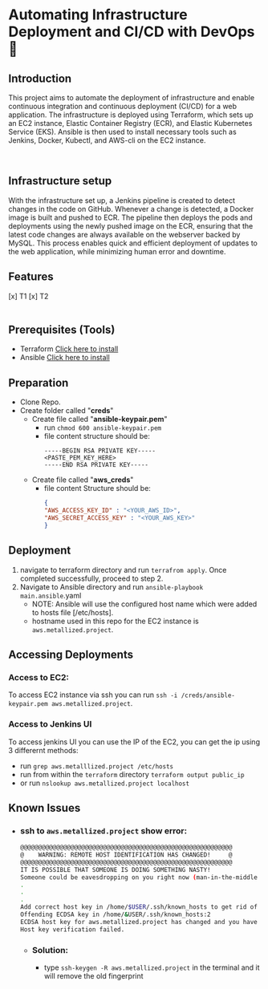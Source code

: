 # Automating Infrastructure Deployment and CI/CD with DevOps 🚀

## Introduction
 This project aims to automate the deployment of infrastructure and enable continuous integration and continuous deployment (CI/CD) for a web application. The infrastructure is deployed using Terraform, which sets up an EC2 instance, Elastic Container Registry (ECR), and Elastic Kubernetes Service (EKS). Ansible is then used to install necessary tools such as Jenkins, Docker, Kubectl, and AWS-cli on the EC2 instance.

<br>

## Infrastructure setup
 With the infrastructure set up, a Jenkins pipeline is created to detect changes in the code on GitHub. Whenever a change is detected, a Docker image is built and pushed to ECR. The pipeline then deploys the pods and deployments using the newly pushed image on the ECR, ensuring that the latest code changes are always available on the webserver backed by MySQL. This process enables quick and efficient deployment of updates to the web application, while minimizing human error and downtime.

## Features
[x] T1
[x] T2
<br><br>

## Prerequisites (Tools)
- Terraform [Click here to install](https://developer.hashicorp.com/terraform/tutorials/aws-get-started/install-cli)
- Ansible [Click here to install](https://docs.ansible.com/ansible/latest/installation_guide/intro_installation.html)


## Preparation

- Clone Repo.
- Create folder called "**creds**"
  - Create file called "**ansible-keypair.pem**"
    - run `chmod 600 ansible-keypair.pem`
    - file content structure should be:
      ```
      -----BEGIN RSA PRIVATE KEY-----
      <PASTE_PEM_KEY_HERE>
      -----END RSA PRIVATE KEY-----
      ```
  - Create file called "**aws_creds**"
    - file content Structure should be:
      ```json 
      {
      "AWS_ACCESS_KEY_ID" : "<YOUR_AWS_ID>",
      "AWS_SECRET_ACCESS_KEY" : "<YOUR_AWS_KEY>"
      }
      ```

## Deployment
1. navigate to terraform directory and run `terrafrom apply`. Once completed successfully, proceed to step 2.
2. Navigate to Ansible directory and run  `ansible-playbook main.ansible`.yaml
    -  NOTE: Ansible will use the configured host name which were added to hosts file [/etc/hosts].
    - hostname used in this repo for the EC2 instance is `aws.metallized.project`.


## Accessing Deployments

### Access to EC2:
To access EC2 instance via ssh you can run `ssh -i /creds/ansible-keypair.pem aws.metallized.project`.
### Access to Jenkins UI
To access jenkins UI you can use the IP of the EC2, you can get the ip using 3 differernt methods:
  - run `grep aws.metalllized.project /etc/hosts`
  - run from within the `terraform` directory `terraform output public_ip`
  - or run `nslookup aws.metallized.project localhost`


## Known Issues
- ### ssh to `aws.metallized.project` show error:
  ```bash
  @@@@@@@@@@@@@@@@@@@@@@@@@@@@@@@@@@@@@@@@@@@@@@@@@@@@@@@@@@@
  @    WARNING: REMOTE HOST IDENTIFICATION HAS CHANGED!     @
  @@@@@@@@@@@@@@@@@@@@@@@@@@@@@@@@@@@@@@@@@@@@@@@@@@@@@@@@@@@
  IT IS POSSIBLE THAT SOMEONE IS DOING SOMETHING NASTY!
  Someone could be eavesdropping on you right now (man-in-the-middle attack)!
  .
  .
  .
  Add correct host key in /home/$USER/.ssh/known_hosts to get rid of this message.
  Offending ECDSA key in /home/&USER/.ssh/known_hosts:2
  ECDSA host key for aws.metallized.project has changed and you have requested strict checking.
  Host key verification failed.
  ```
  - ### Solution:
    - type `ssh-keygen -R aws.metallized.project` in the terminal and it will remove the old fingerprint